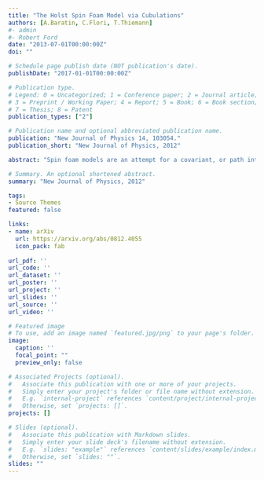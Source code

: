 ```yaml
---
title: "The Holst Spin Foam Model via Cubulations"
authors: [A.Baratin, C.Flori, T.Thiemann]
#- admin
#- Robert Ford
date: "2013-07-01T00:00:00Z"
doi: ""

# Schedule page publish date (NOT publication's date).
publishDate: "2017-01-01T00:00:00Z"

# Publication type.
# Legend: 0 = Uncategorized; 1 = Conference paper; 2 = Journal article;
# 3 = Preprint / Working Paper; 4 = Report; 5 = Book; 6 = Book section;
# 7 = Thesis; 8 = Patent
publication_types: ["2"]

# Publication name and optional abbreviated publication name.
publication: "New Journal of Physics 14, 103054."
publication_short: "New Journal of Physics, 2012"

abstract: "Spin foam models are an attempt for a covariant, or path integral formulation of canonical loop quantum gravity. The construction of such models usually rely on the Plebanski formulation of general relativity as a constrained BF theory and is based on the discretization of the action on a simplicial triangulation, which may be viewed as an ultraviolet regulator. The triangulation dependence can be removed by means of group field theory techniques, which allows one to sum over all triangulations. The main tasks for these models are the correct quantum implementation of the Plebanski constraints, the existence of a semiclassical sector implementing additional \"Regge-like\" constraints arising from simplicial triangulations, and the definition of the physical inner product of loop quantum gravity via group field theory. Here we propose a new approach to tackle these issues stemming directly from the Holst action for general relativity, which is also a proper starting point for canonical loop quantum gravity. The discretization is performed by means of a \"cubulation\" of the manifold rather than a triangulation. We give a direct interpretation of the resulting spin foam model as a generating functional for the n-point functions on the physical Hilbert space at finite regulator. This paper focuses on ideas and tasks to be performed before the model can be taken seriously. However, our analysis reveals some interesting features of this model: first, the structure of its amplitudes differs from the standard spin foam models. Second, the tetrad n-point functions admit a \"Wick-like\" structure. Third, the restriction to simple representations does not automatically occur -- unless one makes use of the time gauge, just as in the classical theory."

# Summary. An optional shortened abstract.
summary: "New Journal of Physics, 2012"

tags:
- Source Themes
featured: false

links:
- name: arXiv
  url: https://arxiv.org/abs/0812.4055
  icon_pack: fab
  
url_pdf: ''
url_code: ''
url_dataset: ''
url_poster: ''
url_project: ''
url_slides: ''
url_source: ''
url_video: ''

# Featured image
# To use, add an image named `featured.jpg/png` to your page's folder. 
image:
  caption: ''
  focal_point: ""
  preview_only: false

# Associated Projects (optional).
#   Associate this publication with one or more of your projects.
#   Simply enter your project's folder or file name without extension.
#   E.g. `internal-project` references `content/project/internal-project/index.md`.
#   Otherwise, set `projects: []`.
projects: []

# Slides (optional).
#   Associate this publication with Markdown slides.
#   Simply enter your slide deck's filename without extension.
#   E.g. `slides: "example"` references `content/slides/example/index.md`.
#   Otherwise, set `slides: ""`.
slides: ""
---
```

